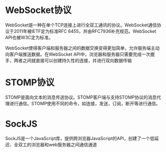 # WebSocket协议
  
WebSocket是一种在单个TCP连接上进行全双工通讯的协议。WebSocket通信协议于2011年被IETF定为标准RFC 6455，并由RFC7936补充规范。WebSocket API也被W3C定为标准。

WebSocket使得客户端和服务器之间的数据交换变得更加简单，允许服务端主动向客户端推送数据。在WebSocket API中，浏览器和服务器只需要完成一次握手，两者之间就直接可以创建持久性的连接，并进行双向数据传输
  
# STOMP协议

STOMP是面向文本的消息传送协议。STOMP客户端与支持STOMP协议的消息代理进行通信。STOMP使用不同的命令，如连接，发送，订阅，断开等进行通信。
  
# SockJS

SockJS是一个JavaScript库，提供跨浏览器JavaScript的API，创建了一个低延迟、全双工的浏览器和web服务器之间通信通道